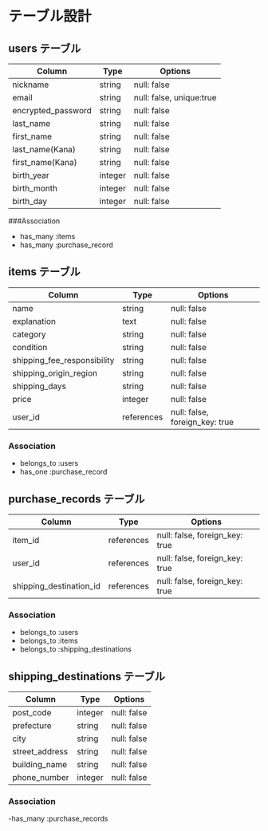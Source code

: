 # テーブル設計

## users テーブル

| Column                       | Type    |  Options                          |
| ---------------------------- | ------- | --------------------------------- |
| nickname                     | string  | null: false                       |
| email                        | string  | null: false, unique:true          |
| encrypted_password           | string  | null: false                       |
| last_name                    | string  | null: false                       |
| first_name                   | string  | null: false                       |
| last_name(Kana)              | string  | null: false                       |
| first_name(Kana)             | string  | null: false                       |
| birth_year                   | integer | null: false                       |
| birth_month                  | integer | null: false                       |
| birth_day                    | integer | null: false                       |

###Association

- has_many :items
- has_many :purchase_record


## items テーブル

| Column                       | Type        |  Options                          |
| ---------------------------- | ----------- | --------------------------------- |
| name                         | string      | null: false                       |
| explanation                  | text        | null: false                       |
| category                     | string      | null: false                       |
| condition                    | string      | null: false                       |
| shipping_fee_responsibility  | string      | null: false                       |
| shipping_origin_region       | string      | null: false                       |
| shipping_days                | string      | null: false                       |
| price                        | integer     | null: false                       |
| user_id                      | references  | null: false, foreign_key: true    |

### Association

- belongs_to :users
- has_one :purchase_record


## purchase_records テーブル

| Column                  | Type        |  Options                          |
| ----------------------- | -----       | --------------------------------- |
| item_id                 | references  | null: false, foreign_key: true    |
| user_id                 | references  | null: false, foreign_key: true    |
| shipping_destination_id | references  | null: false, foreign_key: true    |

### Association

- belongs_to :users
- belongs_to :items
- belongs_to :shipping_destinations

## shipping_destinations テーブル

| Column                  | Type    |  Options                          |
| ----------------------- | ------- | --------------------------------- |
| post_code               | integer | null: false                       |
| prefecture              | string  | null: false                       |
| city                    | string  | null: false                       |
| street_address          | string  | null: false                       |
| building_name           | string  | null: false                       |
| phone_number            | integer | null: false                       |

### Association

-has_many :purchase_records